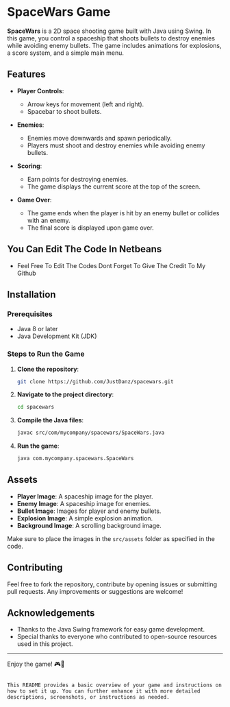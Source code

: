# SpaceWars Game

**SpaceWars** is a 2D space shooting game built with Java using Swing. In this game, you control a spaceship that shoots bullets to destroy enemies while avoiding enemy bullets. The game includes animations for explosions, a score system, and a simple main menu.

## Features

- **Player Controls**: 
  - Arrow keys for movement (left and right).
  - Spacebar to shoot bullets.
  
- **Enemies**: 
  - Enemies move downwards and spawn periodically.
  - Players must shoot and destroy enemies while avoiding enemy bullets.

- **Scoring**: 
  - Earn points for destroying enemies.
  - The game displays the current score at the top of the screen.

- **Game Over**: 
  - The game ends when the player is hit by an enemy bullet or collides with an enemy.
  - The final score is displayed upon game over.
    
## You Can Edit The Code In Netbeans
 - Feel Free To Edit The Codes Dont Forget To Give The Credit To My Github

## Installation

### Prerequisites
- Java 8 or later
- Java Development Kit (JDK)

### Steps to Run the Game

1. **Clone the repository**:
   ```bash
   git clone https://github.com/JustDanz/spacewars.git
   ```

2. **Navigate to the project directory**:
   ```bash
   cd spacewars
   ```

3. **Compile the Java files**:
   ```bash
   javac src/com/mycompany/spacewars/SpaceWars.java
   ```

4. **Run the game**:
   ```bash
   java com.mycompany.spacewars.SpaceWars
   ```

## Assets

- **Player Image**: A spaceship image for the player.
- **Enemy Image**: A spaceship image for enemies.
- **Bullet Image**: Images for player and enemy bullets.
- **Explosion Image**: A simple explosion animation.
- **Background Image**: A scrolling background image.

Make sure to place the images in the `src/assets` folder as specified in the code.

## Contributing

Feel free to fork the repository, contribute by opening issues or submitting pull requests. Any improvements or suggestions are welcome!

## Acknowledgements

- Thanks to the Java Swing framework for easy game development.
- Special thanks to everyone who contributed to open-source resources used in this project.

---

Enjoy the game! 🎮🚀
```

This README provides a basic overview of your game and instructions on how to set it up. You can further enhance it with more detailed descriptions, screenshots, or instructions as needed.
